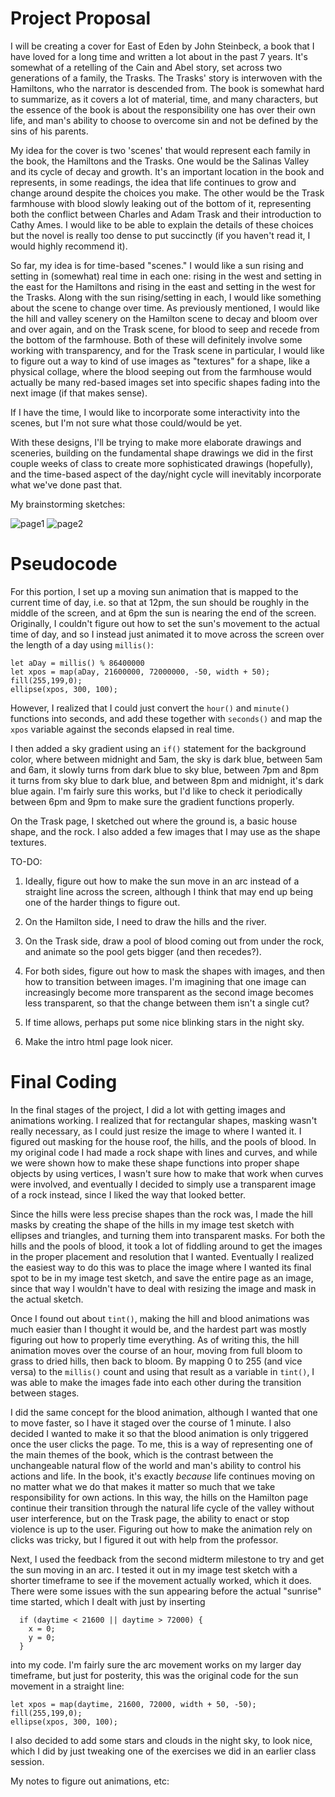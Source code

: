 # Project Proposal

I will be creating a cover for East of Eden by John Steinbeck, a book that I have loved for a long time and written a lot about in the past 7 years. It's somewhat of a retelling of the Cain and Abel story, set across two generations of a family, the Trasks. The Trasks' story is interwoven with the Hamiltons, who the narrator is descended from. The book is somewhat hard to summarize, as it covers a lot of material, time, and many characters, but the essence of the book is about the responsibility one has over their own life, and man's ability to choose to overcome sin and not be defined by the sins of his parents. 

My idea for the cover is two 'scenes' that would represent each family in the book, the Hamiltons and the Trasks. One would be the Salinas Valley and its cycle of decay and growth. It's an important location in the book and represents, in some readings, the idea that life continues to grow and change around despite the choices you make. The other would be the Trask farmhouse with blood slowly leaking out of the bottom of it, representing both the conflict between Charles and Adam Trask and their introduction to Cathy Ames. I would like to be able to explain the details of these choices but the novel is really too dense to put succinctly (if you haven't read it, I would highly recommend it).

So far, my idea is for time-based "scenes." I would like a sun rising and setting in (somewhat) real time in each one: rising in the west and setting in the east for the Hamiltons and rising in the east and setting in the west for the Trasks. Along with the sun rising/setting in each, I would like something about the scene to change over time. As previously mentioned, I would like the hill and valley scenery on the Hamilton scene to decay and bloom over and over again, and on the Trask scene, for blood to seep and recede from the bottom of the farmhouse. Both of these will definitely involve some working with transparency, and for the Trask scene in particular, I would like to figure out a way to kind of use images as "textures" for a shape, like a physical collage, where the blood seeping out from the farmhouse would actually be many red-based images set into specific shapes fading into the next image (if that makes sense).

If I have the time, I would like to incorporate some interactivity into the scenes, but I'm not sure what those could/would be yet.

With these designs, I'll be trying to make more elaborate drawings and sceneries, building on the fundamental shape drawings we did in the first couple weeks of class to create more sophisticated drawings (hopefully), and the time-based aspect of the day/night cycle will inevitably incorporate what we've done past that.

My brainstorming sketches:

![page1](./assets/20241020_220003.jpg)
![page2](./assets/20241020_221518.jpg)


# Pseudocode

For this portion, I set up a moving sun animation that is mapped to the current time of day, i.e. so that at 12pm, the sun should be roughly in the middle of the screen, and at 6pm the sun is nearing the end of the screen. Originally, I couldn't figure out how to set the sun's movement to the actual time of day, and so I instead just animated it to move across the screen over the length of a day using `millis()`:
```
let aDay = millis() % 86400000
let xpos = map(aDay, 21600000, 72000000, -50, width + 50);
fill(255,199,0);
ellipse(xpos, 300, 100);
```
However, I realized that I could just convert the `hour()` and `minute()` functions into seconds, and add these together with `seconds()` and map the `xpos` variable against the seconds elapsed in real time. 

I then added a sky gradient using an `if()` statement for the background color, where between midnight and 5am, the sky is dark blue, between 5am and 6am, it slowly turns from dark blue to sky blue, between 7pm and 8pm it turns from sky blue to dark blue, and between 8pm and midnight, it's dark blue again. I'm fairly sure this works, but I'd like to check it periodically between 6pm and 9pm to make sure the gradient functions properly.

On the Trask page, I sketched out where the ground is, a basic house shape, and the rock. I also added a few images that I may use as the shape textures.


TO-DO:
1. Ideally, figure out how to make the sun move in an arc instead of a straight line across the screen, although I think that may end up being one of the harder things to figure out.

2. On the Hamilton side, I need to draw the hills and the river.

3. On the Trask side, draw a pool of blood coming out from under the rock, and animate so the pool gets bigger (and then recedes?).

4. For both sides, figure out how to mask the shapes with images, and then how to transition between images. I'm imagining that one image can increasingly become more transparent as the second image becomes less transparent, so that the change between them isn't a single cut? 

5. If time allows, perhaps put some nice blinking stars in the night sky.

6. Make the intro html page look nicer.


# Final Coding

In the final stages of the project, I did a lot with getting images and animations working. I realized that for rectangular shapes, masking wasn't really necessary, as I could just resize the image to where I wanted it. I figured out masking for the house roof, the hills, and the pools of blood. In my original code I had made a rock shape with lines and curves, and while we were shown how to make these shape functions into proper shape objects by using vertices, I wasn't sure how to make that work when curves were involved, and eventually I decided to simply use a transparent image of a rock instead, since I liked the way that looked better.

Since the hills were less precise shapes than the rock was, I made the hill masks by creating the shape of the hills in my image test sketch with ellipses and triangles, and turning them into transparent masks. For both the hills and the pools of blood, it took a lot of fiddling around to get the images in the proper placement and resolution that I wanted. Eventually I realized the easiest way to do this was to place the image where I wanted its final spot to be in my image test sketch, and save the entire page as an image, since that way I wouldn't have to deal with resizing the image and mask in the actual sketch.

Once I found out about `tint()`, making the hill and blood animations was much easier than I thought it would be, and the hardest part was mostly figuring out how to properly time everything. As of writing this, the hill animation moves over the course of an hour, moving from full bloom to grass to dried hills, then back to bloom. By mapping 0 to 255 (and vice versa) to the `millis()` count and using that result as a variable in `tint()`, I was able to make the images fade into each other during the transition between stages. 

I did the same concept for the blood animation, although I wanted that one to move faster, so I have it staged over the course of 1 minute. I also decided I wanted to make it so that the blood animation is only triggered once the user clicks the page. To me, this is a way of representing one of the main themes of the book, which is the contrast between the unchangeable natural flow of the world and man's ability to control his actions and life. In the book, it's exactly *because* life continues moving on no matter what we do that makes it matter so much that we take responsibility for own actions. In this way, the hills on the Hamilton page continue their transition through the natural life cycle of the valley without user interference, but on the Trask page, the ability to enact or stop violence is up to the user. Figuring out how to make the animation rely on clicks was tricky, but I figured it out with help from the professor. 

Next, I used the feedback from the second midterm milestone to try and get the sun moving in an arc. I tested it out in my image test sketch with a shorter timeframe to see if the movement actually worked, which it does. There were some issues with the sun appearing before the actual "sunrise" time started, which I dealt with just by inserting
```
  if (daytime < 21600 || daytime > 72000) {
    x = 0;
    y = 0;
  }
```
into my code. I'm fairly sure the arc movement works on my larger day timeframe, but just for posterity, this was the original code for the sun movement in a straight line:
```
let xpos = map(daytime, 21600, 72000, width + 50, -50);
fill(255,199,0);
ellipse(xpos, 300, 100);
```

I also decided to add some stars and clouds in the night sky, to look nice, which I did by just tweaking one of the exercises we did in an earlier class session. 


My notes to figure out animations, etc:

